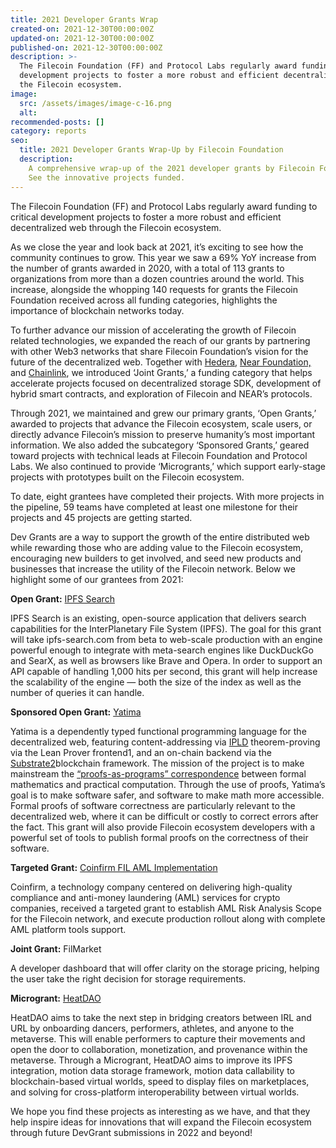```yaml
---
title: 2021 Developer Grants Wrap
created-on: 2021-12-30T00:00:00Z
updated-on: 2021-12-30T00:00:00Z
published-on: 2021-12-30T00:00:00Z
description: >-
  The Filecoin Foundation (FF) and Protocol Labs regularly award funding to critical
  development projects to foster a more robust and efficient decentralized web through
  the Filecoin ecosystem.
image:
  src: /assets/images/image-c-16.png
  alt:
recommended-posts: []
category: reports
seo:
  title: 2021 Developer Grants Wrap-Up by Filecoin Foundation
  description:
    A comprehensive wrap-up of the 2021 developer grants by Filecoin Foundation.
    See the innovative projects funded.
---
```


The Filecoin Foundation (FF) and Protocol Labs regularly award funding to critical development projects to foster a more robust and efficient decentralized web through the Filecoin ecosystem.

As we close the year and look back at 2021, it’s exciting to see how the community continues to grow. This year we saw a 69% YoY increase from the number of grants awarded in 2020, with a total of 113 grants to organizations from more than a dozen countries around the world. This increase, alongside the whopping 140 requests for grants the Filecoin Foundation received across all funding categories, highlights the importance of blockchain networks today.

To further advance our mission of accelerating the growth of Filecoin related technologies, we expanded the reach of our grants by partnering with other Web3 networks that share Filecoin Foundation’s vision for the future of the decentralized web. Together with [Hedera](https://hedera.com/), [Near Foundation,](https://near.foundation/) and [Chainlink](https://chainlinklabs.com/), we introduced ‘Joint Grants,’ a funding category that helps accelerate projects focused on decentralized storage SDK, development of hybrid smart contracts, and exploration of Filecoin and NEAR’s protocols.

Through 2021, we maintained and grew our primary grants, ‘Open Grants,’ awarded to projects that advance the Filecoin ecosystem, scale users, or directly advance Filecoin’s mission to preserve humanity’s most important information. We also added the subcategory ‘Sponsored Grants,’ geared toward projects with technical leads at Filecoin Foundation and Protocol Labs. We also continued to provide ‘Microgrants,’ which support early-stage projects with prototypes built on the Filecoin ecosystem.

To date, eight grantees have completed their projects. With more projects in the pipeline, 59 teams have completed at least one milestone for their projects and 45 projects are getting started.

Dev Grants are a way to support the growth of the entire distributed web while rewarding those who are adding value to the Filecoin ecosystem, encouraging new builders to get involved, and seed new products and businesses that increase the utility of the Filecoin network. Below we highlight some of our grantees from 2021:

**Open Grant:** [IPFS Search](https://github.com/ipfs-search/devgrants/blob/rfp-ipfs-search-scale-out/open-grant-proposals/ipfs-search-scale-out.md)

IPFS Search is an existing, open-source application that delivers search capabilities for the InterPlanetary File System (IPFS). The goal for this grant will take ipfs-search.com from beta to web-scale production with an engine powerful enough to integrate with meta-search engines like DuckDuckGo and SearX, as well as browsers like Brave and Opera. In order to support an API capable of handling 1,000 hits per second, this grant will help increase the scalability of the engine — both the size of the index as well as the number of queries it can handle.

**Sponsored Open Grant:** [Yatima](https://github.com/yatima-inc/yatima)

Yatima is a dependently typed functional programming language for the decentralized web, featuring content-addressing via [IPLD](https://ipld.io/) theorem-proving via the Lean Prover frontend1, and an on-chain backend via the [Substrate2](https://substrate.io/)blockchain framework. The mission of the project is to make mainstream the [“proofs-as-programs” correspondence](https://en.wikipedia.org/wiki/Curry%E2%80%93Howard_correspondence) between formal mathematics and practical computation. Through the use of proofs, Yatima’s goal is to make software safer, and software to make math more accessible. Formal proofs of software correctness are particularly relevant to the decentralized web, where it can be difficult or costly to correct errors after the fact. This grant will also provide Filecoin ecosystem developers with a powerful set of tools to publish formal proofs on the correctness of their software.

**Targeted Grant:** [Coinfirm FIL AML Implementation](https://www.coinfirm.com/)

Coinfirm, a technology company centered on delivering high-quality compliance and anti-money laundering (AML) services for crypto companies, received a targeted grant to establish AML Risk Analysis Scope for the Filecoin network, and execute production rollout along with complete AML platform tools support.

**Joint Grant:** FilMarket

A developer dashboard that will offer clarity on the storage pricing, helping the user take the right decision for storage requirements.

**Microgrant:** [HeatDAO](https://github.com/HEATDAO/HEATDAO)

HeatDAO aims to take the next step in bridging creators between IRL and URL by onboarding dancers, performers, athletes, and anyone to the metaverse. This will enable performers to capture their movements and open the door to collaboration, monetization, and provenance within the metaverse. Through a Microgrant, HeatDAO aims to improve its IPFS integration, motion data storage framework, motion data callability to blockchain-based virtual worlds, speed to display files on marketplaces, and solving for cross-platform interoperability between virtual worlds.

We hope you find these projects as interesting as we have, and that they help inspire ideas for innovations that will expand the Filecoin ecosystem through future DevGrant submissions in 2022 and beyond!

